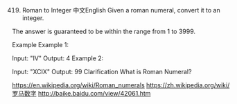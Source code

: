 419. Roman to Integer
中文English
Given a roman numeral, convert it to an integer.

The answer is guaranteed to be within the range from 1 to 3999.

Example
Example 1:

Input: "IV"
Output: 4
Example 2:

Input: "XCIX"
Output: 99
Clarification
What is Roman Numeral?

https://en.wikipedia.org/wiki/Roman_numerals
https://zh.wikipedia.org/wiki/罗马数字
http://baike.baidu.com/view/42061.htm
